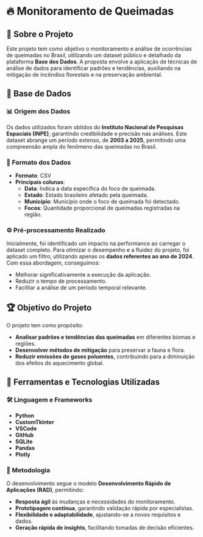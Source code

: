 # 🔥 Monitoramento de Queimadas

## 📌 Sobre o Projeto

Este projeto tem como objetivo o monitoramento e análise de ocorrências de queimadas no Brasil, utilizando um dataset público e detalhado da plataforma **Base dos Dados**. A proposta envolve a aplicação de técnicas de análise de dados para identificar padrões e tendências, auxiliando na mitigação de incêndios florestais e na preservação ambiental.

## 📂 Base de Dados

### 📊 Origem dos Dados
Os dados utilizados foram obtidos do **Instituto Nacional de Pesquisas Espaciais (INPE)**, garantindo credibilidade e precisão nas análises. Este dataset abrange um período extenso, de **2003 a 2025**, permitindo uma compreensão ampla do fenômeno das queimadas no Brasil.

### 📝 Formato dos Dados
- **Formato**: CSV
- **Principais colunas**:
  - **Data**: Indica a data específica do foco de queimada.
  - **Estado**: Estado brasileiro afetado pela queimada.
  - **Município**: Município onde o foco de queimada foi detectado.
  - **Focos**: Quantidade proporcional de queimadas registradas na região.

### ⚙️ Pré-processamento Realizado
Inicialmente, foi identificado um impacto na performance ao carregar o dataset completo. Para otimizar o desempenho e a fluidez do projeto, foi aplicado um filtro, utilizando apenas os **dados referentes ao ano de 2024**. Com essa abordagem, conseguimos:
- Melhorar significativamente a execução da aplicação.
- Reduzir o tempo de processamento.
- Facilitar a análise de um período temporal relevante.

## 🏆 Objetivo do Projeto

O projeto tem como propósito:
- **Analisar padrões e tendências das queimadas** em diferentes biomas e regiões.
- **Desenvolver métodos de mitigação** para preservar a fauna e flora.
- **Reduzir emissões de gases poluentes**, contribuindo para a diminuição dos efeitos do aquecimento global.

## 🚀 Ferramentas e Tecnologias Utilizadas

### 🛠️ Linguagem e Frameworks
- **Python**
- **CustomTkinter**
- **VSCode**
- **GitHub**
- **SQLite**
- **Pandas**
- **Plotly**

### 🔬 Metodologia
O desenvolvimento segue o modelo **Desenvolvimento Rápido de Aplicações (RAD)**, permitindo:
- **Resposta ágil** às mudanças e necessidades do monitoramento.
- **Prototipagem contínua**, garantindo validação rápida por especialistas.
- **Flexibilidade e adaptabilidade**, ajustando-se a novos requisitos e dados.
- **Geração rápida de insights**, facilitando tomadas de decisão eficientes.

